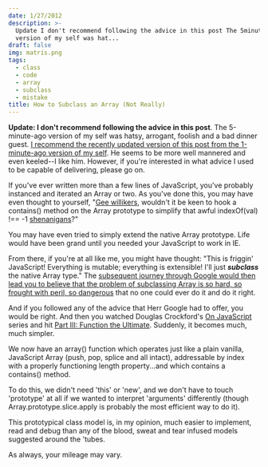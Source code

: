 ```yaml
---
date: 1/27/2012
description: >-
  Update I don't recommend following the advice in this post The 5minuteago
  version of my self was hat...
draft: false
img: matris.png
tags:
  - class
  - code
  - array
  - subclass
  - mistake
title: How to Subclass an Array (Not Really)
---
```


**Update: I don't recommend following the advice in this post**. The 5-minute-ago version of my self was hatsy, arrogant, foolish and a bad dinner guest. [I recommend the recently updated version of this post from the 1-minute-ago version of my self](http://hiking.luddites.me/2013/03/revisiting-how-to-subclass-array-really.html). He seems to be more well mannered and even keeled--I like him. However, if you're interested in what advice I used to be capable of delivering, please go on.

If you've ever written more than a few lines of JavaScript, you've probably instanced and iterated an Array or two. As you've done this, you may have even thought to yourself, "[Gee willikers](http://answers.yahoo.com/question/index?qid=20080921002559AAcxT82), wouldn't it be keen to hook a contains() method on the Array prototype to simplify that awful indexOf(val) !== -1 [shenanigans](http://en.wikipedia.org/wiki/Shenanigans)?"

You may have even tried to simply extend the native Array prototype. Life would have been grand until you needed your JavaScript to work in IE.

From there, if you're at all like me, you might have thought: "This is friggin' JavaScript! Everything is mutable; everything is extensible! I'll just **_subclass_** the native Array type." The [subsequent journey through Google would then lead you to believe that the problem of subclassing Array is so hard, so frought with peril, so dangerous](https://www.google.com/webhp?sourceid=chrome-instant&ie=UTF-8&ion=1#sclient=psy-ab&hl=en&qscrl=1&site=webhp&source=hp&q=subclass%20array%20javascript&pbx=1&oq=&aq=&aqi=&aql=&gs_sm=&gs_upl=&qscrl=1&bav=on.2,or.r_gc.r_pw.r_cp.,cf.osb&fp=c5f41959aba83848&ion=1&biw=1628&bih=965&ion=1&pf=p&pdl=500) that no one could ever do it and do it right.

And if you followed any of the advice that Herr Google had to offer, you would be right. And then you watched Douglas Crockford's [On JavaScript](http://www.yuiblog.com/crockford/) series and hit [Part III: Function the Ultimate](http://www.youtube.com/watch?v=ya4UHuXNygM&feature=related). Suddenly, it becomes much, much simpler.

We now have an array() function which operates just like a plain vanilla, JavaScript Array (push, pop, splice and all intact), addressable by index with a properly functioning length property...and which contains a contains() method.

To do this, we didn't need 'this' or 'new', and we don't have to touch 'prototype' at all if we wanted to interpret 'arguments' differently (though Array.prototype.slice.apply is probably the most efficient way to do it).

This prototypical class model is, in my opinion, much easier to implement, read and debug than any of the blood, sweat and tear infused models suggested around the 'tubes.

As always, your mileage may vary.
